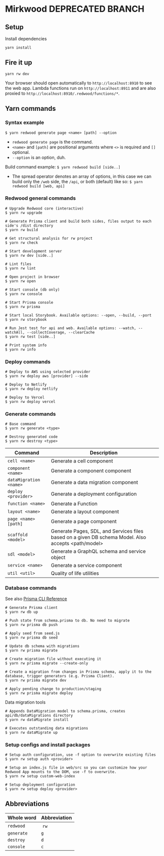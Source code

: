 # Mirkwood DEPRECATED BRANCH

## Setup

Install dependencies

```shell
yarn install
```

## Fire it up

```shell
yarn rw dev
```

Your browser should open automatically to `http://localhost:8910` to see the web app. Lambda functions run on `http://localhost:8911` and are also proxied to `http://localhost:8910/.redwood/functions/*`.

## Yarn commands

### Syntax example
`$ yarn redwood generate page <name> [path] --option`

- `redwood generate page` is the command.
- `<name>` and `[path]` are positional arguments where `<>` is required and `[]` optional.
- `--option` is an option, duh.

Build command example:
`$ yarn redwood build [side..]`

- The spread operator denotes an array of options, in this case we can build only the `/web` side, the `/api`, or both (default) like so:
`$ yarn redwood build [web, api]`

### Redwood general commands
```shell
# Upgrade Redwood core (interactive)
$ yarn rw upgrade

# Generate Prisma client and build both sides, files output to each side's /dist directory
$ yarn rw build

# Get structural analysis for rw project
$ yarn rw check

# Start development server
$ yarn rw dev [side..]

# Lint files
$ yarn rw lint

# Open project in browser
$ yarn rw open

# Start console (db only)
$ yarn rw console

# Start Prisma console
$ yarn rw prisma

# Start local Storybook. Available options: --open, --build, --port
$ yarn rw storybook

# Run Jest test for api and web. Available options: --watch, --watchAll, --collectCoverage, --clearCache
$ yarn rw test [side..]

# Print system info
$ yarn rw info
```

### Deploy commands

```shell
# Deploy to AWS using selected provider
$ yarn rw deploy aws [provider] --side

# Deploy to Netlify
$ yarn rw deploy netlify

# Deploy to Vercel
$ yarn rw deploy vercel
```

### Generate commands
```shell
# Base command
$ yarn rw generate <type>

# Destroy generated code
$ yarn rw destroy <type>
```

 Command | Description
------------ | -------------
 `cell <name>` | Generate a cell component
 `component <name>` | Generate a component component
 `dataMigration <name>` |	Generate a data migration component
 `deploy <provider>` |	Generate a deployment configuration
 `function <name>` |	Generate a Function
 `layout <name>` |	Generate a layout component
 `page <name> [path]` |	Generate a page component
 `scaffold <model>` |	Generate Pages, SDL, and Services files based on a given DB schema Model. Also accepts <path/model>
 `sdl <model>` |	Generate a GraphQL schema and service object
 `service <name>` |	Generate a service component
 `util <util>` |	Quality of life utilities

### Database commands

See also [Prisma CLI Reference](https://www.prisma.io/docs/reference/api-reference/command-reference)

```shell
# Generate Prisma client
$ yarn rw db up

# Push state from schema.prisma to db. No need to migrate
$ yarn rw prisma db push

# Apply seed from seed.js
$ yarn rw prisma db seed

# Update db schema with migrations
$ yarn rw prisma migrate

# Create migration file without executing it
$ yarn rw prisma migrate --create-only

# Create a migration from changes in Prisma schema, apply it to the database, trigger generators (e.g. Prisma Client).
$ yarn rw prisma migrate dev

# Apply pending change to production/staging
$ yarn rw prisma migrate deploy
```

Data migration tools
```shell
# Appends DataMigration model to schema.prisma, creates api/db/dataMigrations directory
$ yarn rw dataMigrate install

# Executes outstanding data migrations
$ yarn rw dataMigrate up
```

### Setup configs and install packages

```shell
# Setup auth configuration, use -f option to overwrite existing files
$ yarn rw setup auth <provider>

# Setup an index.js file in web/src so you can customize how your Redwood App mounts to the DOM, use -f to overwrite.
$ yarn rw setup custom-web-index

# Setup deployment configuration
$ yarn rw setup deploy <provider>
```


## Abbreviations
 Whole word | Abbreviation
------------ | -------------
 `redwood` | `rw`
 `generate` | `g`
  `destroy` | `d`
 `console` | `c`
